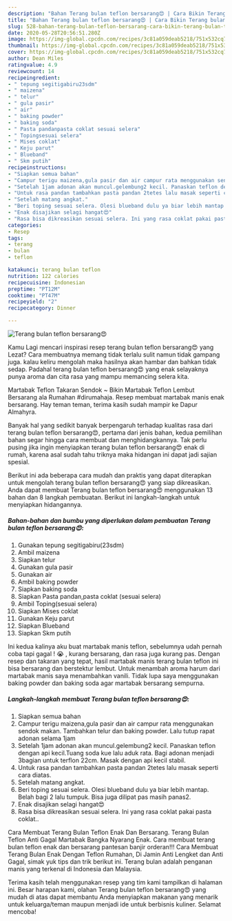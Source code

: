 ```yaml
---
description: "Bahan Terang bulan teflon bersarang😍 | Cara Bikin Terang bulan teflon bersarang😍 Yang Enak Banget"
title: "Bahan Terang bulan teflon bersarang😍 | Cara Bikin Terang bulan teflon bersarang😍 Yang Enak Banget"
slug: 528-bahan-terang-bulan-teflon-bersarang-cara-bikin-terang-bulan-teflon-bersarang-yang-enak-banget
date: 2020-05-28T20:56:51.280Z
image: https://img-global.cpcdn.com/recipes/3c81a059deab5218/751x532cq70/terang-bulan-teflon-bersarang😍-foto-resep-utama.jpg
thumbnail: https://img-global.cpcdn.com/recipes/3c81a059deab5218/751x532cq70/terang-bulan-teflon-bersarang😍-foto-resep-utama.jpg
cover: https://img-global.cpcdn.com/recipes/3c81a059deab5218/751x532cq70/terang-bulan-teflon-bersarang😍-foto-resep-utama.jpg
author: Dean Miles
ratingvalue: 4.9
reviewcount: 14
recipeingredient:
- " tepung segitigabiru23sdm"
- " maizena"
- " telur"
- " gula pasir"
- " air"
- " baking powder"
- " baking soda"
- " Pasta pandanpasta coklat sesuai selera"
- " Topingsesuai selera"
- " Mises coklat"
- " Keju parut"
- " Blueband"
- " Skm putih"
recipeinstructions:
- "Siapkan semua bahan"
- "Campur terigu maizena,gula pasir dan air campur rata menggunakan sendok makan. Tambahkan telur dan baking powder. Lalu tutup rapat adonan selama 1jam"
- "Setelah 1jam adonan akan muncul.gelembung2 kecil. Panaskan teflon dengan api kecil.Tuang soda kue lalu aduk rata. Bagi adonan menjadi 3bagian untuk terflon 22cm. Masak dengan api kecil stabil."
- "Untuk rasa pandan tambahkan pasta pandan 2tetes lalu masak seperti cara diatas."
- "Setelah matang angkat."
- "Beri toping sesuai selera. Olesi blueband dulu ya biar lebih mantap. Belah bagi 2 lalu tumpuk. Bisa juga dilipat pas masih panas2."
- "Enak disajikan selagi hangat😍"
- "Rasa bisa dikreasikan sesuai selera. Ini yang rasa coklat pakai pasta coklat.."
categories:
- Resep
tags:
- terang
- bulan
- teflon

katakunci: terang bulan teflon 
nutrition: 122 calories
recipecuisine: Indonesian
preptime: "PT12M"
cooktime: "PT47M"
recipeyield: "2"
recipecategory: Dinner

---
```



![Terang bulan teflon bersarang😍](https://img-global.cpcdn.com/recipes/3c81a059deab5218/751x532cq70/terang-bulan-teflon-bersarang😍-foto-resep-utama.jpg)

Kamu Lagi mencari inspirasi resep terang bulan teflon bersarang😍 yang Lezat? Cara membuatnya memang tidak terlalu sulit namun tidak gampang juga. kalau keliru mengolah maka hasilnya akan hambar dan bahkan tidak sedap. Padahal terang bulan teflon bersarang😍 yang enak selayaknya punya aroma dan cita rasa yang mampu memancing selera kita.

Martabak Teflon Takaran Sendok ~ Bikin Martabak Teflon Lembut Bersarang ala Rumahan #dirumahaja. Resep membuat martabak manis enak bersarang. Hay teman teman, terima kasih sudah mampir ke Dapur Almahyra.

Banyak hal yang sedikit banyak berpengaruh terhadap kualitas rasa dari terang bulan teflon bersarang😍, pertama dari jenis bahan, kedua pemilihan bahan segar hingga cara membuat dan menghidangkannya. Tak perlu pusing jika ingin menyiapkan terang bulan teflon bersarang😍 enak di rumah, karena asal sudah tahu triknya maka hidangan ini dapat jadi sajian spesial.


Berikut ini ada beberapa cara mudah dan praktis yang dapat diterapkan untuk mengolah terang bulan teflon bersarang😍 yang siap dikreasikan. Anda dapat membuat Terang bulan teflon bersarang😍 menggunakan 13 bahan dan 8 langkah pembuatan. Berikut ini langkah-langkah untuk menyiapkan hidangannya.

<!--inarticleads1-->

##### Bahan-bahan dan bumbu yang diperlukan dalam pembuatan Terang bulan teflon bersarang😍:

1. Gunakan  tepung segitigabiru(23sdm)
1. Ambil  maizena
1. Siapkan  telur
1. Gunakan  gula pasir
1. Gunakan  air
1. Ambil  baking powder
1. Siapkan  baking soda
1. Siapkan  Pasta pandan,pasta coklat (sesuai selera)
1. Ambil  Toping(sesuai selera)
1. Siapkan  Mises coklat
1. Gunakan  Keju parut
1. Siapkan  Blueband
1. Siapkan  Skm putih


Ini kedua kalinya aku buat martabak manis teflon, sebelumnya udah pernah coba tapi gagal ! 😭 , kurang bersarang, dan rasa juga kurang pas. Dengan resep dan takaran yang tepat, hasil martabak manis terang bulan teflon ini bisa bersarang dan berstektur lembut. Untuk menambah aroma harum dari martabak manis saya menambahkan vanili. Tidak lupa saya menggunakan baking powder dan baking soda agar martabak bersarang sempurna. 

<!--inarticleads2-->

##### Langkah-langkah membuat Terang bulan teflon bersarang😍:

1. Siapkan semua bahan
1. Campur terigu maizena,gula pasir dan air campur rata menggunakan sendok makan. Tambahkan telur dan baking powder. Lalu tutup rapat adonan selama 1jam
1. Setelah 1jam adonan akan muncul.gelembung2 kecil. Panaskan teflon dengan api kecil.Tuang soda kue lalu aduk rata. Bagi adonan menjadi 3bagian untuk terflon 22cm. Masak dengan api kecil stabil.
1. Untuk rasa pandan tambahkan pasta pandan 2tetes lalu masak seperti cara diatas.
1. Setelah matang angkat.
1. Beri toping sesuai selera. Olesi blueband dulu ya biar lebih mantap. Belah bagi 2 lalu tumpuk. Bisa juga dilipat pas masih panas2.
1. Enak disajikan selagi hangat😍
1. Rasa bisa dikreasikan sesuai selera. Ini yang rasa coklat pakai pasta coklat..


Cara Membuat Terang Bulan Teflon Enak Dan Bersarang. Terang Bulan Teflon Anti Gagal Martabak Bangka Nyarang Enak. Cara membuat terang bulan teflon enak dan bersarang pantesan banjir orderan!!! Cara Membuat Terang Bulan Enak Dengan Teflon Rumahan, Di Jamin Anti Lengket dan Anti Gagal, simak yuk tips dan trik berikut ini. Terang bulan adalah penganan manis yang terkenal di Indonesia dan Malaysia. 

Terima kasih telah menggunakan resep yang tim kami tampilkan di halaman ini. Besar harapan kami, olahan Terang bulan teflon bersarang😍 yang mudah di atas dapat membantu Anda menyiapkan makanan yang menarik untuk keluarga/teman maupun menjadi ide untuk berbisnis kuliner. Selamat mencoba!
